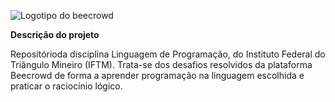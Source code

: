 ![Logotipo do beecrowd](https://beecrowd.io/wp-content/uploads/2021/08/beecrowd__roxoHorClean-small-PNG-1.png)


**Descrição do projeto**

Repositórioda disciplina Linguagem de Programação, do Instituto Federal do Triângulo Mineiro (IFTM).
Trata-se dos desafios resolvidos da plataforma Beecrowd de forma a aprender programação na linguagem escolhida e praticar o raciocínio lógico.

